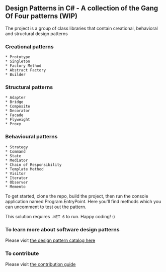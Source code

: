 ﻿## Design Patterns in C# - A collection of the Gang Of Four patterns (WIP)
The project is a group of class libraries that contain creational, behavioral and structural design patterns 

### Creational patterns 
	* Prototype
	* Singleton
	* Factory Method
	* Abstract Factory
	* Builder

### Structural patterns 
	* Adapter
	* Bridge
	* Composite
	* Decorator
	* Facade
	* Flyweight
	* Proxy

### Behavioural patterns

	* Strategy
	* Command
	* State
	* Mediator
	* Chain of Responsibility
	* Template Method
	* Visitor
	* Iterator
	* Observer
	* Memento


To get started, clone the repo, build the project, then run the console application named Program.EntryPoint. 
Here you'll find methods which you can uncomment to test out the pattern.

This solution requires `.NET 6` to run. Happy coding! :)

### To learn more about software design patterns
Please visit [the design pattern catalog here](https://refactoring.guru/design-patterns/catalog)


### To contribute
Please visit [the contribution guide](https://github.com/tobbie/c-sharp-design-patterns/blob/main/CONTRIBUTING.md)


